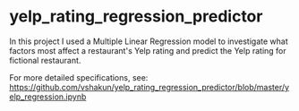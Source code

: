 # yelp_rating_regression_predictor

In this project I used a Multiple Linear Regression model to investigate what factors most affect a restaurant's Yelp rating and predict the Yelp rating for fictional restaurant. 

For more detailed specifications, see: https://github.com/vshakun/yelp_rating_regression_predictor/blob/master/yelp_regression.ipynb
